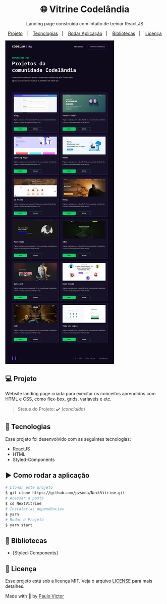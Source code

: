 <h1 align="center">🌐 Vitrine Codelândia</h1>
<p align="center">Landing page construída com intuito de treinar React.JS</p>

<p align="center">
  <a href="#-projeto">Projeto</a>&nbsp;&nbsp;&nbsp;|&nbsp;&nbsp;&nbsp;
  <a href="#-tecnologias">Tecnologias</a>&nbsp;&nbsp;&nbsp;|&nbsp;&nbsp;&nbsp;
  <a href="https://github.com/tiagopierre/DashGo/edit/main/README.md#%EF%B8%8F-como-rodar-a-aplica%C3%A7%C3%A3o">Rodar Aplicação</a>&nbsp;&nbsp;&nbsp;|&nbsp;&nbsp;&nbsp;
  <a href="https://github.com/tiagopierre/DashGo/edit/main/README.md#-bibliotecas">Bibliotecas</a>&nbsp;&nbsp;&nbsp;|&nbsp;&nbsp;&nbsp;
  <a href="https://github.com/tiagopierre/DashGo/edit/main/README.md#-licen%C3%A7a">Licença</a>
</p>


<img src="https://github.com/pvsmda/NextVitrine/blob/dev/screencapture-localhost-3000-2022-04-15-11_46_35.png?raw=true"/>



## 💻 Projeto

Website landing page criada para execitar os conceitos aprendidos com HTML e CSS, como flex-box, grids, variaveis e etc.
> Status do Projeto: :heavy_check_mark: (_concluído_)

## 🚀 Tecnologias

Esse projeto foi desenvolvido com as seguintes tecnologias:

- ReactJS
- HTML
- Styled-Components

## ▶️ Como rodar a aplicação 

```bash
# Clonar este projeto
$ git clone https://github.com/pvsmda/NextVitrine.git
# Acessar a pasta
$ cd NextVitrine
# Instalar as dependências 
$ yarn
# Rodar o Projeto
$ yarn start
```

## 📁 Bibliotecas

- [Styled-Components]

## 📝 Licença

Esse projeto está sob a licença MIT. Veja o arquivo [LICENSE](.github/LICENSE.md) para mais detalhes.


Made with
💜 by <a href="https://github.com/pvsmda" target="_blank">Paulo Victor</a>
